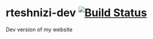 # rteshnizi-dev [![Build Status](https://travis-ci.com/rteshnizi/rteshnizi-dev.svg?branch=master)](https://travis-ci.com/rteshnizi/rteshnizi-dev)
Dev version of my website
